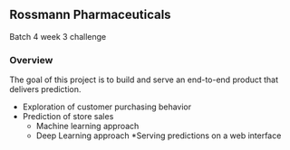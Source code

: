 ## Rossmann Pharmaceuticals

Batch 4 week 3 challenge

### Overview

The goal of this project is to build and serve an end-to-end product that delivers prediction.
* Exploration of customer purchasing behavior
* Prediction of store sales
    * Machine learning approach
    * Deep Learning approach
*Serving predictions on a web interface
